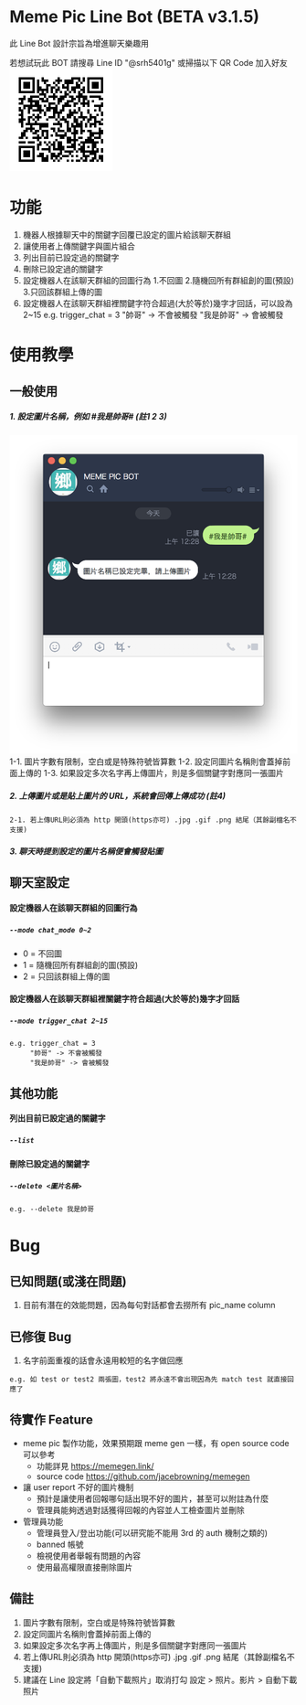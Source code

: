 # Meme Pic Line Bot (BETA v3.1.5) 
此 Line Bot 設計宗旨為增進聊天樂趣用

若想試玩此 BOT 請搜尋 Line ID "@srh5401g"
或掃描以下 QR Code 加入好友
![QR Code](intro_data/QRcode.png?raw=true)

# 功能
1. 機器人根據聊天中的關鍵字回覆已設定的圖片給該聊天群組
2. 讓使用者上傳關鍵字與圖片組合
3. 列出目前已設定過的關鍵字
4. 刪除已設定過的關鍵字
5. 設定機器人在該聊天群組的回圖行為
    1.不回圖
    2.隨機回所有群組創的圖(預設)
    3.只回該群組上傳的圖
6. 設定機器人在該聊天群組裡關鍵字符合超過(大於等於)幾字才回話，可以設為 2~15
e.g. trigger_chat = 3
"帥哥" -> 不會被觸發
"我是帥哥" -> 會被觸發

# 使用教學
## 一般使用
##### 1. 設定圖片名稱，例如 #我是帥哥# (註1 2 3)
![Set Keyword](intro_data/set_keyword.png?raw=true)
    1-1. 圖片字數有限制，空白或是特殊符號皆算數
    1-2. 設定同圖片名稱則會蓋掉前面上傳的
    1-3. 如果設定多次名字再上傳圖片，則是多個關鍵字對應同一張圖片
##### 2. 上傳圖片或是貼上圖片的 URL，系統會回傳上傳成功 (註4)

    2-1. 若上傳URL則必須為 http 開頭(https亦可) .jpg .gif .png 結尾（其餘副檔名不支援)
##### 3. 聊天時提到設定的圖片名稱便會觸發貼圖

## 聊天室設定
#### 設定機器人在該聊天群組的回圖行為
##### `--mode chat_mode 0~2` 
* 0 = 不回圖
* 1 = 隨機回所有群組創的圖(預設)
* 2 = 只回該群組上傳的圖

#### 設定機器人在該聊天群組裡關鍵字符合超過(大於等於)幾字才回話
##### `--mode trigger_chat 2~15`
```
e.g. trigger_chat = 3
     "帥哥" -> 不會被觸發
     "我是帥哥" -> 會被觸發
```
## 其他功能
#### 列出目前已設定過的關鍵字
##### `--list` 

#### 刪除已設定過的關鍵字
##### `--delete <圖片名稱>` 
```
e.g. --delete 我是帥哥
```

# Bug

## 已知問題(或淺在問題)
1. 目前有潛在的效能問題，因為每句對話都會去撈所有 pic_name column

## 已修復 Bug
1. 名字前面重複的話會永遠用較短的名字做回應
```
e.g. 如 test or test2 兩張圖，test2 將永遠不會出現因為先 match test 就直接回應了
```


## 待實作 Feature
* meme pic 製作功能，效果預期跟 meme gen 一樣，有 open source code 可以參考
  * 功能詳見 https://memegen.link/
  * source code https://github.com/jacebrowning/memegen
* 讓 user report 不好的圖片機制
  * 預計是讓使用者回報哪句話出現不好的圖片，甚至可以附註為什麼
  * 管理員能夠透過對話獲得回報的內容並人工檢查圖片並刪除
* 管理員功能
    * 管理員登入/登出功能(可以研究能不能用 3rd 的 auth 機制之類的)
    * banned 帳號
    * 檢視使用者舉報有問題的內容
    * 使用最高權限直接刪除圖片

## 備註
1. 圖片字數有限制，空白或是特殊符號皆算數
2. 設定同圖片名稱則會蓋掉前面上傳的
3. 如果設定多次名字再上傳圖片，則是多個關鍵字對應同一張圖片
4. 若上傳URL則必須為 http 開頭(https亦可) .jpg .gif .png 結尾（其餘副檔名不支援)
5. 建議在 Line 設定將「自動下載照片」取消打勾
   設定 > 照片。影片 > 自動下載照片